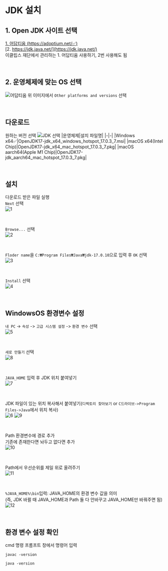 # JDK 설치

## 1. Open JDK 사이트 선택
[1. 어답티움 (https://adoptium.net/✅)](https://adoptium.net/)  
[2. https://jdk.java.net/](https://jdk.java.net/)  
이클립스 재단에서 관리하는 1. 어답티움 사용하기, 2번 사용해도 됨  

<br>

## 2. 운영체제에 맞는 OS 선택
![어답티움](img/adptium.png)
위 이미지에서 `Other platforms and versions` 선택

<br>

## 다운로드
원하는 버전 선택
![JDK 선택](img/selectJDK.png)
|운영체제|설치 파일명|
|-|-|
|Windows x64✅|OpenJDK17-jdk_x64_windows_hotspot_17.0.3_7.msi|
|macOS x64(Intel Chip)|OpenJDK17-jdk_x64_mac_hotspot_17.0.3_7.pkg|
|macOS aarch64(Apple M1 Chip)|OpenJDK17-jdk_aarch64_mac_hotspot_17.0.3_7.pkg|

<br>

## 설치
다운로드 받은 파일 실행  
`Next` 선택  
![1](img/windowJDK1.png)

<br>

`Browse...` 선택  
![2](img/windowJDK2.png)

<br>

`Floder name`을 `C:₩Program Files₩Java₩jdk-17.0.10`으로 입력 후 `OK` 선택  
![3](img/windowJDK3.png)

<br>

`Install` 선택  
![4](img/windowJDK4.png)

<br>

## WindowsOS 환경변수 설정
`내 PC` -> `속성` -> `고급 시스템 설정` -> `환경 변수` 선택  
![5](img/windowJDK5.png)

<br>

`새로 만들기` 선택  
![8](img/windowJDK8.png)

<br>

`JAVA_HOME` 입력 후 JDK 위치 붙여넣기  
![7](img/windowJDK7.png)

<br>

JDK 파일이 있는 위치 복사해서 붙여넣기(`디렉토리 찾아보기` or `C드라이브->Program Files->Java`에서 위치 복사)  
![6](img/windowJDK6.png)
![9](img/windowJDK9.png)

<br>

Path 환경변수에 경로 추가  
기존에 존재한다면 놔두고 없다면 추가  
![10](img/windowJDK10.png)

<br>

Path에서 우선순위를 제일 위로 올려주기  
![11](img/windowJDK11.png)

<br>

`%JAVA_HOME%\bin`입력: JAVA_HOME의 환경 변수 값을 의미  
(즉, JDK 바뀔 때 JAVA_HOME과 Path 둘 다 안바꾸고 JAVA_HOME만 바꿔주면 됨)  
![12](img/windowJDK12.png)

<br>

## 환경 변수 설정 확인
cmd 명령 프롬프트 창에서 명령어 입력
```
javac -version
```

```
java -version
```